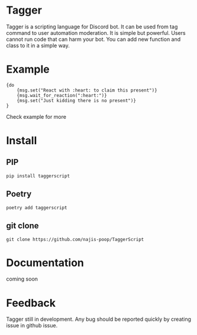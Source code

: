 # Tagger

Tagger is a scripting language for Discord bot. It can be used from tag command to user automation moderation. It is simple but powerful. Users cannot run code that can harm your bot. You can add new function and class to it in a simple way.

# Example

```tagger
{do
    {msg.set("React with :heart: to claim this present")}
    {msg.wait_for_reaction(":heart:")}
    {msg.set("Just kidding there is no present")}
}
```
Check example for more

# Install

## PIP
```
pip install taggerscript
```

## Poetry
```
poetry add taggerscript
```

## git clone
```
git clone https://github.com/najis-poop/TaggerScript
```

# Documentation

coming soon

# Feedback

Tagger still in development. Any bug should be reported quickly by creating issue in github issue.